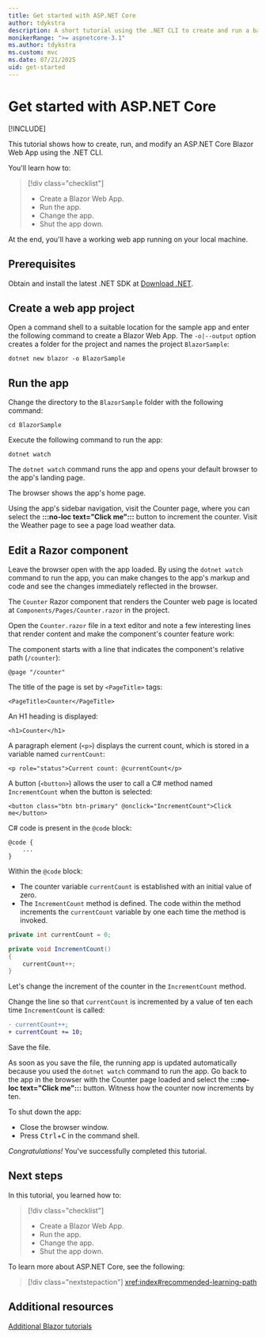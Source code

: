 ```yaml
---
title: Get started with ASP.NET Core
author: tdykstra
description: A short tutorial using the .NET CLI to create and run a basic Hello World app using ASP.NET Core Blazor.
monikerRange: ">= aspnetcore-3.1"
ms.author: tdykstra
ms.custom: mvc
ms.date: 07/21/2025
uid: get-started
---
```

# Get started with ASP.NET Core

[!INCLUDE[](~/includes/not-latest-version.md)]

This tutorial shows how to create, run, and modify an ASP.NET Core Blazor Web App using the .NET CLI.

You'll learn how to:

> [!div class="checklist"]
> * Create a Blazor Web App.
> * Run the app.
> * Change the app.
> * Shut the app down.

At the end, you'll have a working web app running on your local machine.

## Prerequisites

Obtain and install the latest .NET SDK at [Download .NET](https://dotnet.microsoft.com/download/dotnet).

## Create a web app project

Open a command shell to a suitable location for the sample app and enter the following command to create a Blazor Web App. The `-o|--output` option creates a folder for the project and names the project `BlazorSample`:

```dotnetcli
dotnet new blazor -o BlazorSample
```

## Run the app

Change the directory to the `BlazorSample` folder with the following command:

```dotnetcli
cd BlazorSample
```

Execute the following command to run the app:

```dotnetcli
dotnet watch
```

The `dotnet watch` command runs the app and opens your default browser to the app's landing page.

The browser shows the app's home page.

Using the app's sidebar navigation, visit the Counter page, where you can select the **:::no-loc text="Click me":::** button to increment the counter. Visit the Weather page to see a page load weather data.

## Edit a Razor component

Leave the browser open with the app loaded. By using the `dotnet watch` command to run the app, you can make changes to the app's markup and code and see the changes immediately reflected in the browser.

The `Counter` Razor component that renders the Counter web page is located at `Components/Pages/Counter.razor` in the project.

Open the `Counter.razor` file in a text editor and note a few interesting lines that render content and make the component's counter feature work:

The component starts with a line that indicates the component's relative path (`/counter`):

```razor
@page "/counter"
```

The title of the page is set by `<PageTitle>` tags:

```razor
<PageTitle>Counter</PageTitle>
```

An H1 heading is displayed:

```razor
<h1>Counter</h1>
```

A paragraph element (`<p>`) displays the current count, which is stored in a variable named `currentCount`:

```razor
<p role="status">Current count: @currentCount</p>
```

A button (`<button>`) allows the user to call a C# method named `IncrementCount` when the button is selected:

```razor
<button class="btn btn-primary" @onclick="IncrementCount">Click me</button>
```

C# code is present in the `@code` block:

```razor
@code {
    ...
}
```

Within the `@code` block:

* The counter variable `currentCount` is established with an initial value of zero.
* The `IncrementCount` method is defined. The code within the method increments the `currentCount` variable by one each time the method is invoked.

```csharp
private int currentCount = 0;

private void IncrementCount()
{
    currentCount++;
}
```

Let's change the increment of the counter in the `IncrementCount` method.

Change the line so that `currentCount` is incremented by a value of ten each time `IncrementCount` is called:

```diff
- currentCount++;
+ currentCount += 10;
```

Save the file.

As soon as you save the file, the running app is updated automatically because you used the `dotnet watch` command to run the app. Go back to the app in the browser with the Counter page loaded and select the **:::no-loc text="Click me":::** button. Witness how the counter now increments by ten.

To shut down the app:

* Close the browser window.
* Press <kbd>Ctrl</kbd>+<kbd>C</kbd> in the command shell.

*Congratulations!* You've successfully completed this tutorial.

## Next steps

In this tutorial, you learned how to:

> [!div class="checklist"]
> * Create a Blazor Web App.
> * Run the app.
> * Change the app.
> * Shut the app down.

To learn more about ASP.NET Core, see the following:

> [!div class="nextstepaction"]
> <xref:index#recommended-learning-path>

## Additional resources

[Additional Blazor tutorials](xref:blazor/tutorials/index)
